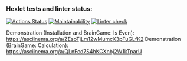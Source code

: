 ### Hexlet tests and linter status:
[![Actions Status](https://github.com/Nazarinh0/python-project-lvl1/workflows/hexlet-check/badge.svg)](https://github.com/Nazarinh0/python-project-lvl1/actions)
[![Maintainability](https://api.codeclimate.com/v1/badges/494dea246e3bb44df98e/maintainability)](https://codeclimate.com/github/Nazarinh0/python-project-lvl1/maintainability)
[![Linter check](https://github.com/Nazarinh0/python-project-lvl1/workflows/linter-check/badge.svg)](https://github.com/Nazarinh0/python-project-lvl1/actions/workflows/linter-check.yml)

Demonstration (Installation and BrainGame: Is Even): https://asciinema.org/a/ZEsoTjLm12wMumcX3pFuGLfK2
Demonstration (BrainGame: Calculation):  https://asciinema.org/a/QLnFcd7S4hKCXnbj2W1kTparU